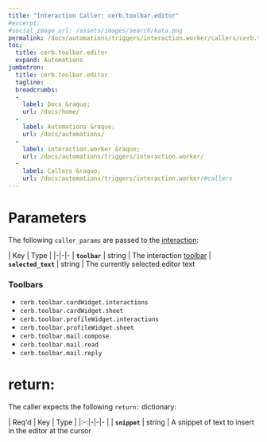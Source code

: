 ```yaml
---
title: "Interaction Caller: cerb.toolbar.editor"
#excerpt: 
#social_image_url: /assets/images/search/kata.png
permalink: /docs/automations/triggers/interaction.worker/callers/cerb.toolbar.editor/
toc:
  title: cerb.toolbar.editor
  expand: Automations
jumbotron:
  title: cerb.toolbar.editor
  tagline: 
  breadcrumbs:
  -
    label: Docs &raquo;
    url: /docs/home/
  -
    label: Automations &raquo;
    url: /docs/automations/
  -
    label: interaction.worker &raquo;
    url: /docs/automations/triggers/interaction.worker/
  -
    label: Callers &raquo;
    url: /docs/automations/triggers/interaction.worker/#callers
---
```


# Parameters

The following `caller_params` are passed to the [interaction](/docs/automations/triggers/interaction.worker/):

| Key | Type | 
|-|-|-
| **`toolbar`** | string | The interaction [toolbar](/docs/toolbars/)
| **`selected_text`** | string | The currently selected editor text

### Toolbars

* `cerb.toolbar.cardWidget.interactions`
* `cerb.toolbar.cardWidget.sheet`
* `cerb.toolbar.profileWidget.interactions`
* `cerb.toolbar.profileWidget.sheet`
* `cerb.toolbar.mail.compose`
* `cerb.toolbar.mail.read`
* `cerb.toolbar.mail.reply`

# return:

The caller expects the following `return:` dictionary:

| Req'd | Key | Type | 
|:-:|-|-|-
| | **`snippet`** | string | A snippet of text to insert in the editor at the cursor
